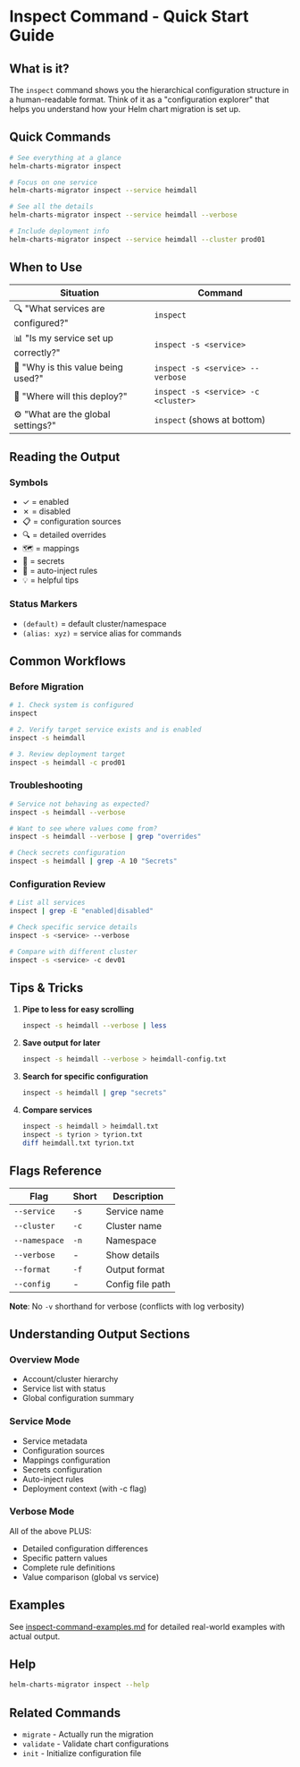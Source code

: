 # Inspect Command - Quick Start Guide

## What is it?

The `inspect` command shows you the hierarchical configuration structure in a human-readable format. Think of it as a "configuration explorer" that helps you understand how your Helm chart migration is set up.

## Quick Commands

```bash
# See everything at a glance
helm-charts-migrator inspect

# Focus on one service
helm-charts-migrator inspect --service heimdall

# See all the details
helm-charts-migrator inspect --service heimdall --verbose

# Include deployment info
helm-charts-migrator inspect --service heimdall --cluster prod01
```

## When to Use

| Situation | Command |
|-----------|---------|
| 🔍 "What services are configured?" | `inspect` |
| 📊 "Is my service set up correctly?" | `inspect -s <service>` |
| 🔬 "Why is this value being used?" | `inspect -s <service> --verbose` |
| 🎯 "Where will this deploy?" | `inspect -s <service> -c <cluster>` |
| ⚙️ "What are the global settings?" | `inspect` (shows at bottom) |

## Reading the Output

### Symbols

- ✓ = enabled
- ✗ = disabled
- 📋 = configuration sources
- 🔍 = detailed overrides
- 🗺️ = mappings
- 🔐 = secrets
- 💉 = auto-inject rules
- 💡 = helpful tips

### Status Markers

- `(default)` = default cluster/namespace
- `(alias: xyz)` = service alias for commands

## Common Workflows

### Before Migration

```bash
# 1. Check system is configured
inspect

# 2. Verify target service exists and is enabled
inspect -s heimdall

# 3. Review deployment target
inspect -s heimdall -c prod01
```

### Troubleshooting

```bash
# Service not behaving as expected?
inspect -s heimdall --verbose

# Want to see where values come from?
inspect -s heimdall --verbose | grep "overrides"

# Check secrets configuration
inspect -s heimdall | grep -A 10 "Secrets"
```

### Configuration Review

```bash
# List all services
inspect | grep -E "enabled|disabled"

# Check specific service details
inspect -s <service> --verbose

# Compare with different cluster
inspect -s <service> -c dev01
```

## Tips & Tricks

1. **Pipe to less for easy scrolling**
   ```bash
   inspect -s heimdall --verbose | less
   ```

2. **Save output for later**
   ```bash
   inspect -s heimdall --verbose > heimdall-config.txt
   ```

3. **Search for specific configuration**
   ```bash
   inspect -s heimdall | grep "secrets"
   ```

4. **Compare services**
   ```bash
   inspect -s heimdall > heimdall.txt
   inspect -s tyrion > tyrion.txt
   diff heimdall.txt tyrion.txt
   ```

## Flags Reference

| Flag | Short | Description |
|------|-------|-------------|
| `--service` | `-s` | Service name |
| `--cluster` | `-c` | Cluster name |
| `--namespace` | `-n` | Namespace |
| `--verbose` | - | Show details |
| `--format` | `-f` | Output format |
| `--config` | - | Config file path |

**Note**: No `-v` shorthand for verbose (conflicts with log verbosity)

## Understanding Output Sections

### Overview Mode
- Account/cluster hierarchy
- Service list with status
- Global configuration summary

### Service Mode
- Service metadata
- Configuration sources
- Mappings configuration
- Secrets configuration
- Auto-inject rules
- Deployment context (with -c flag)

### Verbose Mode
All of the above PLUS:
- Detailed configuration differences
- Specific pattern values
- Complete rule definitions
- Value comparison (global vs service)

## Examples

See [inspect-command-examples.md](./inspect-command-examples.md) for detailed real-world examples with actual output.

## Help

```bash
helm-charts-migrator inspect --help
```

## Related Commands

- `migrate` - Actually run the migration
- `validate` - Validate chart configurations
- `init` - Initialize configuration file